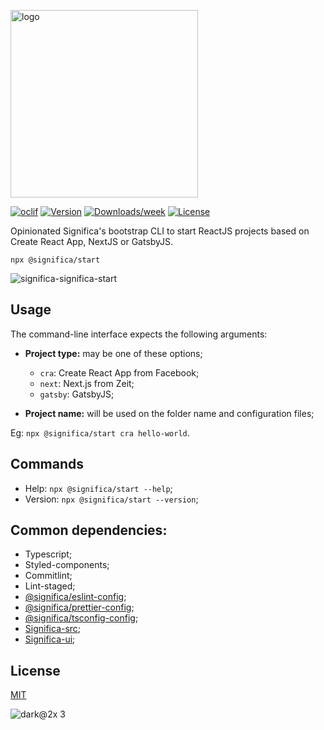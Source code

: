<a href="https://significa.co"><img src="https://user-images.githubusercontent.com/4838076/70076649-20d29b00-15f7-11ea-9379-e2fa1889a525.png" alt="logo" width="300px"></a>

[![oclif](https://img.shields.io/badge/cli-oclif-brightgreen.svg)](https://oclif.io)
[![Version](https://img.shields.io/npm/v/@significa/start.svg)](https://npmjs.org/package/significa/start)
[![Downloads/week](https://img.shields.io/npm/dw/@significa/start.svg)](https://npmjs.org/package/@significa/start)
[![License](https://img.shields.io/npm/l/@significa/start.svg)](https://github.com/significa/significa-start/blob/master/package.json)

Opinionated Significa's bootstrap CLI to start ReactJS projects based on Create React App, NextJS or GatsbyJS.

`npx @significa/start`

![significa-significa-start](https://user-images.githubusercontent.com/17513388/71968657-41e16980-31fd-11ea-9dec-045d80dc7764.png)


## Usage

The command-line interface expects the following arguments:

- **Project type:** may be one of these options;

  - `cra`: Create React App from Facebook;
  - `next`: Next.js from Zeit;
  - `gatsby`: GatsbyJS;

- **Project name:** will be used on the folder name and configuration files;

Eg: `npx @significa/start cra hello-world`.

## Commands

- Help: `npx @significa/start --help`;
- Version: `npx @significa/start --version`;

## Common dependencies:

- Typescript;
- Styled-components;
- Commitlint;
- Lint-staged;
- [@significa/eslint-config](https://github.com/Significa/significa-style/tree/master/packages/eslint-config);
- [@significa/prettier-config](https://github.com/Significa/significa-style/tree/master/packages/prettier-config);
- [@significa/tsconfig-config](https://github.com/Significa/significa-style/tree/master/packages/tsconfig-config);
- [Significa-src](https://github.com/Significa/significa-src);
- [Significa-ui](https://github.com/Significa/significa-ui);

## License

[MIT](https://github.com/Significa/significa-start/blob/master/LICENSE)

![dark@2x 3](https://user-images.githubusercontent.com/17513388/71971185-fc736b00-3201-11ea-9678-090b6b6a0b3f.png)
